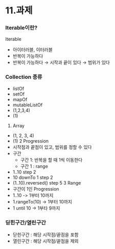# 11.과제

### Iterable이란?
Iterable
- 아이터러블, 이터러블
- 반복이 가능하다
- 반복이 가능하다 → 시작과 끝이 있다 → 범위가 있다

### Collection 종류
- listOf
- setOf
- mapOf
- mutableListOf
- (1,2,3,4)
- (1)

1. Array
- (1, 2, 3, 4)
- (1)
2 Progression
- 시작점과 끝점이 있고, 범위를 정할 수 있다
- 구간
	- 구간 1: 반복을 할 때 1씩 이동한다
	- 구간 1 : range
- 1..10 step 2
- 10 downTo 1 step 2
- (1..10).reversed() step 5
3 Range
- 구간이 1인 Progression
- 1..10 -> 1부터 10까지
- 1.rangeTo(10) -> 1부터 10까지
- 1 until 10 -> 1부타 9까지

### 딛힌구간/열린구간
- 닫힌구간 : 해당 시작점/끝점을 포함
- 열린구간 : 해당 시작점/끝점을 제외
